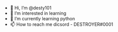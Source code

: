 - 👋 Hi, I’m @desty101
- 👀 I’m interested in learning
- 🌱 I’m currently learning python
- 📫 How to reach me dicsord - DESTROYER#0001

<!---

--->

